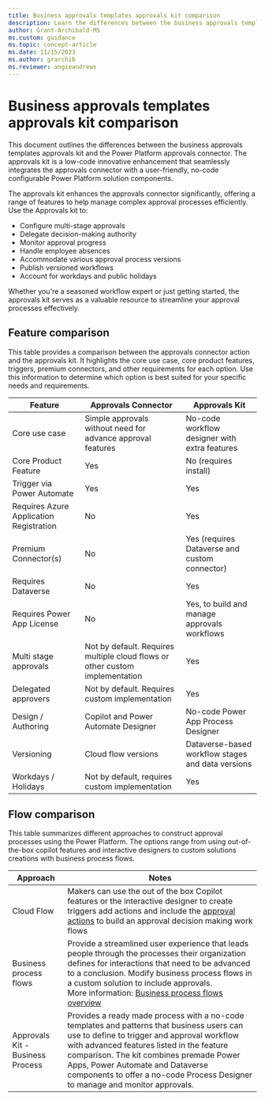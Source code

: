 ```yaml
---
title: Business approvals templates approvals kit comparison
description: Learn the differences between the business approvals templates approvals kit and the Power Platform approvals connector.
author: Grant-Archibald-MS
ms.custom: guidance
ms.topic: concept-article
ms.date: 11/15/2023
ms.author: grarchib
ms.reviewer: angieandrews
---
```


# Business approvals templates approvals kit comparison

This document outlines the differences between the business approvals templates approvals kit and the Power Platform approvals connector. The approvals kit is a low-code innovative enhancement that seamlessly integrates the approvals connector with a user-friendly, no-code configurable Power Platform solution components.

The approvals kit enhances the approvals connector significantly, offering a range of features to help manage complex approval processes efficiently. Use the Approvals kit to:

- Configure multi-stage approvals
- Delegate decision-making authority
- Monitor approval progress
- Handle employee absences
- Accommodate various approval process versions
- Publish versioned workflows
- Account for workdays and public holidays

Whether you're a seasoned workflow expert or just getting started, the approvals kit serves as a valuable resource to streamline your approval processes effectively.

## Feature comparison

This table provides a comparison between the approvals connector action and the approvals kit. It highlights the core use case, core product features, triggers, premium connectors, and other requirements for each option. Use this information to determine which option is best suited for your specific needs and requirements.

|Feature |Approvals Connector|Approvals Kit|
|--------------------|-------------------|-------------|
|Core use case       |Simple approvals without need for advance approval features|No-code workflow designer with extra features|
|Core Product Feature|Yes                |No (requires install)|
|Trigger via Power Automate|Yes          |Yes|
|Requires Azure Application Registration|No|Yes|
|Premium Connector(s)   |No                 |Yes (requires Dataverse and custom connector)|
|Requires Dataverse  |No                 |Yes|
|Requires Power App License|No           |Yes, to build and manage approvals workflows|
|Multi stage approvals|Not by default. Requires multiple cloud flows or other custom implementation|Yes|
|Delegated approvers  |Not by default. Requires custom implementation|Yes|
|Design / Authoring   |Copilot and Power Automate Designer|No-code Power App Process Designer|
|Versioning           |Cloud flow versions|Dataverse-based workflow stages and data versions|
|Workdays / Holidays  |Not by default, requires custom implementation|Yes|

## Flow comparison

This table summarizes different approaches to construct approval processes using the Power Platform. The options range from using out-of-the-box copilot features and interactive designers to custom solutions creations with business process flows.

|Approach|Notes|
|--------|-----|
|Cloud Flow|Makers can use the out of the box Copilot features or the interactive designer to create triggers add actions and include the [approval actions](/power-automate/get-started-approvals) to build an approval decision making work flows|
|Business process flows|Provide a streamlined user experience that leads people through the processes their organization defines for interactions that need to be advanced to a conclusion. Modify business process flows in a custom solution to include approvals.<br /> More information: [Business process flows overview](/power-automate/business-process-flows-overview)|
|Approvals Kit - Business Process|Provides a ready made process with a no-code templates and patterns that business users can use to define to trigger and approval workflow with advanced features listed in the feature comparison. The kit combines premade Power Apps, Power Automate and Dataverse components to offer a no-code Process Designer to manage and monitor approvals.|
